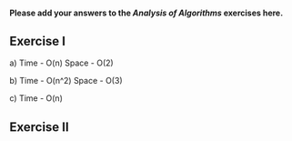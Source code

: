 #### Please add your answers to the ***Analysis of  Algorithms*** exercises here.

## Exercise I

a) Time - O(n) Space - O(2)


b) Time - O(n^2) Space - O(3)


c) Time - O(n)

## Exercise II


